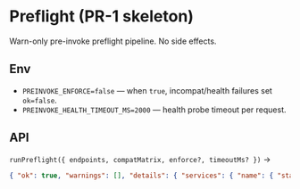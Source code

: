 # Preflight (PR-1 skeleton)

Warn-only pre-invoke preflight pipeline. No side effects.

## Env
- `PREINVOKE_ENFORCE=false` — when `true`, incompat/health failures set `ok=false`.
- `PREINVOKE_HEALTH_TIMEOUT_MS=2000` — health probe timeout per request.

## API
`runPreflight({ endpoints, compatMatrix, enforce?, timeoutMs? })` →
```json
{ "ok": true, "warnings": [], "details": { "services": { "name": { "status": "ok|degraded", "httpStatus": 200 } } } }
```

